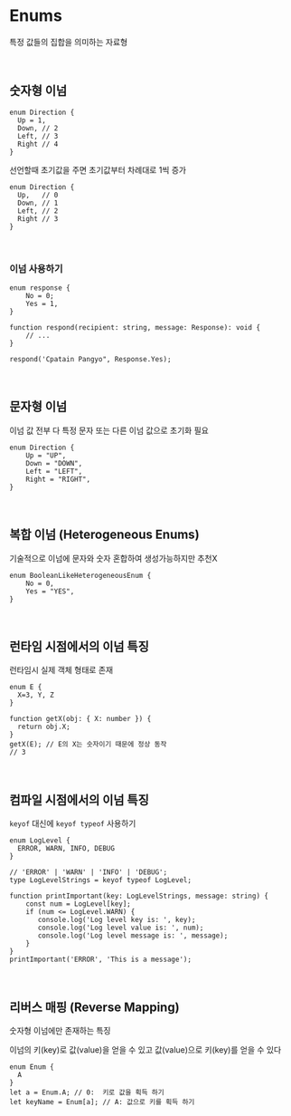 # Enums
특정 값들의 집합을 의미하는 자료형

<br>


## 숫자형 이넘

```tsx
enum Direction {
  Up = 1,
  Down, // 2
  Left, // 3
  Right // 4
}
```

선언할때 초기값을 주면 초기값부터 차례대로 1씩 증가

```tsx
enum Direction {
  Up,   // 0 
  Down, // 1
  Left, // 2
  Right // 3
}
```

<br>

### 이넘 사용하기

```tsx
enum response {
	No = 0;
	Yes = 1,
}

function respond(recipient: string, message: Response): void {
	// ...
}

respond('Cpatain Pangyo", Response.Yes);
```

<br>

## 문자형 이넘

이넘 값 전부 다 특정 문자 또는 다른 이넘 값으로 초기화 필요

```tsx
enum Direction {
    Up = "UP",
    Down = "DOWN",
    Left = "LEFT",
    Right = "RIGHT",
}
```

<br>

## 복합 이넘 (Heterogeneous Enums)

기술적으로 이넘에 문자와 숫자 혼합하여 생성가능하지만 추천X

```tsx
enum BooleanLikeHeterogeneousEnum {
    No = 0,
    Yes = "YES",
}
```

<br>

## 런타임 시점에서의 이넘 특징

런타임시 실제 객체 형태로 존재

```tsx
enum E {
  X=3, Y, Z
}

function getX(obj: { X: number }) {
  return obj.X;
}
getX(E); // E의 X는 숫자이기 때문에 정상 동작
// 3
```

<br>

## 컴파일 시점에서의 이넘 특징

`keyof` 대신에 `keyof typeof` 사용하기

```tsx
enum LogLevel {
  ERROR, WARN, INFO, DEBUG
}

// 'ERROR' | 'WARN' | 'INFO' | 'DEBUG';
type LogLevelStrings = keyof typeof LogLevel;

function printImportant(key: LogLevelStrings, message: string) {
    const num = LogLevel[key];
    if (num <= LogLevel.WARN) {
       console.log('Log level key is: ', key);
       console.log('Log level value is: ', num);
       console.log('Log level message is: ', message);
    }
}
printImportant('ERROR', 'This is a message');
```

<br>

## 리버스 매핑 (Reverse Mapping)

숫자형 이넘에만 존재하는 특징

이넘의 키(key)로 값(value)을 얻을 수 있고 값(value)으로 키(key)를 얻을 수 있다

```tsx
enum Enum {
  A
}
let a = Enum.A; // 0:  키로 값을 획득 하기
let keyName = Enum[a]; // A: 값으로 키를 획득 하기
```
